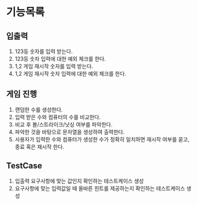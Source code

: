 # 기능목록

## 입출력

1. 123등 숫자를 입력 받는다.
2. 123등 숫자 입력에 대한 예외 체크를 한다.
3. 1,2 게임 재시작 숫자를 입력 받는다.
4. 1,2 게임 재시작 숫자 입력에 대한 예외 체크를 한다.

## 게임 진행

1. 랜덤한 수를 생성한다.
2. 입력 받은 수와 컴퓨터의 수를 비교한다.
3. 비교 후 볼/스트라이크/낫싱 여부를 파악한다.
4. 파악한 것을 바탕으로 문자열을 생성하여 출력한다.
5. 사용자가 입력한 수와 컴퓨터가 생성한 수가 정확히 일치하면 재시작 여부를 묻고, 종료 혹은 재시작 한다.

## TestCase

1. 입출력 요구사항에 맞는 값인지 확인하는 테스트케이스 생성
2. 요구사항에 맞는 입력값일 때 올바른 힌트를 제공하는지 확인하는 테스트케이스 생성
